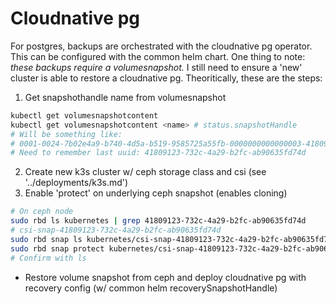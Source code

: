 # Cloudnative pg
For postgres, backups are orchestrated with the cloudnative pg operator. This can be configured with the common helm chart. One thing to note: *these backups require a volumesnapshot.* I still need to ensure a 'new' cluster is able to restore a cloudnative pg. Theoritically, these are the steps:
1. Get snapshothandle name from volumesnapshot
```bash
kubectl get volumesnapshotcontent
kubectl get volumesnapshotcontent <name> # status.snapshotHandle
# Will be something like:
# 0001-0024-7b02e4a9-b740-4d5a-b519-9585725a55fb-0000000000000003-41809123-732c-4a29-b2fc-ab90635fd74d
# Need to remember last uuid: 41809123-732c-4a29-b2fc-ab90635fd74d
```
2.  Create new k3s cluster w/ ceph storage class and csi (see '../deployments/k3s.md')
3. Enable 'protect' on underlying ceph snapshot (enables cloning)
```bash
# On ceph node
sudo rbd ls kubernetes | grep 41809123-732c-4a29-b2fc-ab90635fd74d
# csi-snap-41809123-732c-4a29-b2fc-ab90635fd74d
sudo rbd snap ls kubernetes/csi-snap-41809123-732c-4a29-b2fc-ab90635fd74d
sudo rbd snap protect kubernetes/csi-snap-41809123-732c-4a29-b2fc-ab90635fd74d@csi-snap-41809123-732c-4a29-b2fc-ab90635fd74d
# Confirm with ls
```
- Restore volume snapshot from ceph and deploy cloudnative pg with recovery config (w/ common helm recoverySnapshotHandle)